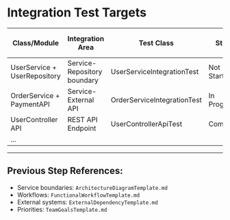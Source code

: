 # Integration Test Targets

| Class/Module                 | Integration Area              | Test Class                   | Status       | Notes / Linked Workflows          |
|------------------------------|-------------------------------|------------------------------|--------------|-----------------------------------|
| UserService + UserRepository | Service-Repository boundary   | UserServiceIntegrationTest   | Not Started  | User Registration Workflow        |
| OrderService + PaymentAPI    | Service-External API          | OrderServiceIntegrationTest  | In Progress  | Order Processing Workflow         |
| UserController API           | REST API Endpoint             | UserControllerApiTest        | Completed    | API contract `OpenAPI.yaml`       |
| ...                          |                               |                              |              |                                   |
---

## Previous Step References:

- Service boundaries: `ArchitectureDiagramTemplate.md`
- Workflows: `FunctionalWorkflowTemplate.md`
- External systems: `ExternalDependencyTemplate.md`
- Priorities: `TeamGoalsTemplate.md`
